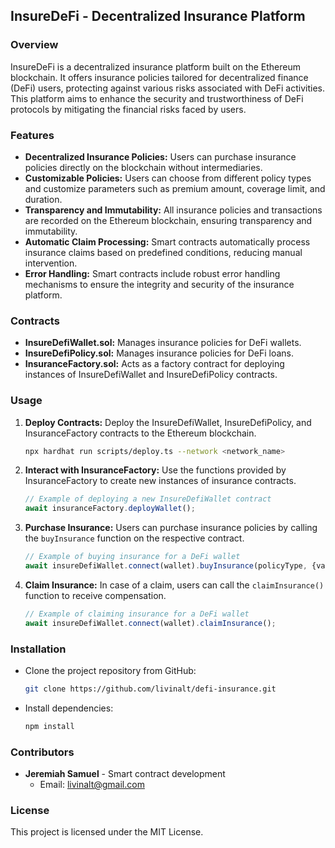 ## InsureDeFi - Decentralized Insurance Platform

### Overview
InsureDeFi is a decentralized insurance platform built on the Ethereum blockchain. It offers insurance policies tailored for decentralized finance (DeFi) users, protecting against various risks associated with DeFi activities. This platform aims to enhance the security and trustworthiness of DeFi protocols by mitigating the financial risks faced by users.

### Features
- **Decentralized Insurance Policies:** Users can purchase insurance policies directly on the blockchain without intermediaries.
- **Customizable Policies:** Users can choose from different policy types and customize parameters such as premium amount, coverage limit, and duration.
- **Transparency and Immutability:** All insurance policies and transactions are recorded on the Ethereum blockchain, ensuring transparency and immutability.
- **Automatic Claim Processing:** Smart contracts automatically process insurance claims based on predefined conditions, reducing manual intervention.
- **Error Handling:** Smart contracts include robust error handling mechanisms to ensure the integrity and security of the insurance platform.

### Contracts
- **InsureDefiWallet.sol:** Manages insurance policies for DeFi wallets.
- **InsureDefiPolicy.sol:** Manages insurance policies for DeFi loans.
- **InsuranceFactory.sol:** Acts as a factory contract for deploying instances of InsureDefiWallet and InsureDefiPolicy contracts.

### Usage
1. **Deploy Contracts:** Deploy the InsureDefiWallet, InsureDefiPolicy, and InsuranceFactory contracts to the Ethereum blockchain.
   ```bash
   npx hardhat run scripts/deploy.ts --network <network_name>
   ```
2. **Interact with InsuranceFactory:** Use the functions provided by InsuranceFactory to create new instances of insurance contracts.
   ```typescript
   // Example of deploying a new InsureDefiWallet contract
   await insuranceFactory.deployWallet();
   ```
3. **Purchase Insurance:** Users can purchase insurance policies by calling the ```buyInsurance``` function on the respective contract.
   ```typescript
   // Example of buying insurance for a DeFi wallet
   await insureDefiWallet.connect(wallet).buyInsurance(policyType, {value: premiumAmount});
   ```
4. **Claim Insurance:** In case of a claim, users can call the ``claimInsurance()`` function to receive compensation.
   ```typescript
   // Example of claiming insurance for a DeFi wallet
   await insureDefiWallet.connect(wallet).claimInsurance();
   ```

### Installation
- Clone the project repository from GitHub:
   ```bash
   git clone https://github.com/livinalt/defi-insurance.git
   ```
- Install dependencies:
   ```bash
   npm install
   ```

### Contributors
- **Jeremiah Samuel** - Smart contract development
  - Email: livinalt@gmail.com

### License
This project is licensed under the MIT License. 
